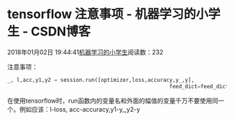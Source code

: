 
# tensorflow 注意事项 - 机器学习的小学生 - CSDN博客


2018年01月02日 19:44:41[机器学习的小学生](https://me.csdn.net/xuluhui123)阅读数：232


注意事项：
```python
_, l,acc,y1,y2 = session.run([optimizer,loss,accuracy,y_,y],
                                                    feed_dict=feed_dict)
```
在使用tensorflow时，run函数内的变量名和外面的幅值的变量千万不要使用同一个。例如应该：l-loss, acc-accuracy,y1-y_,y2-y

